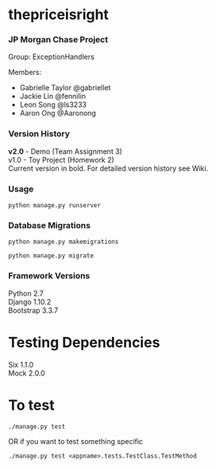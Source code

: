 # thepriceisright

### JP Morgan Chase Project  
Group: ExceptionHandlers  
  
Members: 
* Gabrielle Taylor @gabriellet  
* Jackie Lin @fennilin  
* Leon Song @ls3233  
* Aaron Ong @Aaronong    

### Version History
__v2.0__ - Demo (Team Assignment 3)  
v1.0 - Toy Project (Homework 2)  
Current version in bold. For detailed version history see Wiki.  

### Usage
`python manage.py runserver`  

### Database Migrations
`python manage.py makemigrations`

`python manage.py migrate`

### Framework Versions
Python 2.7  
Django 1.10.2  
Bootstrap 3.3.7  

# Testing Dependencies
Six 1.1.0   
Mock 2.0.0   

# To test
`./manage.py test`

OR if you want to test something specific

`./manage.py test <appname>.tests.TestClass.TestMethod`

